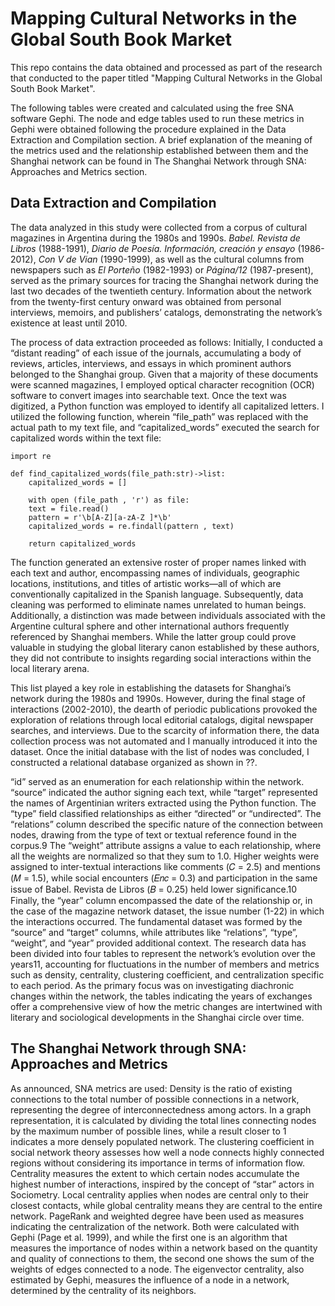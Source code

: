 # Mapping Cultural Networks in the Global South Book Market

This repo contains the data obtained and processed as part of the research that conducted to the paper titled "Mapping Cultural Networks in the Global South Book Market".

The following tables were created and calculated using the free SNA software Gephi. The node and edge tables used to run these metrics in Gephi were obtained following the procedure explained in the Data Extraction and Compilation section. A brief explanation of the meaning of the metrics used and the relationship established between them and the Shanghai network can be found in The Shanghai Network through SNA: Approaches and Metrics section.

## Data Extraction and Compilation

The data analyzed in this study were collected from a corpus of cultural magazines in Argentina during the 1980s and 1990s. _Babel. Revista de Libros_ (1988-1991), _Diario de Poesía. Información, creación y ensayo_ (1986-2012), _Con V de Vian_ (1990-1999), as well as the cultural columns from newspapers such as _El Porteño_ (1982-1993) or _Página/12_ (1987-present), served as the primary sources for tracing the Shanghai network during
the last two decades of the twentieth century. Information about the network from the twenty-first century onward was obtained from personal interviews, memoirs, and publishers’ catalogs, demonstrating the network’s existence at least until 2010.

The process of data extraction proceeded as follows: Initially, I conducted a “distant reading” of each issue of the journals, accumulating a body of reviews, articles, interviews, and essays in which prominent authors belonged to the Shanghai group. Given that a majority of these documents were scanned magazines, I employed optical character recognition (OCR) software to convert images into searchable text. Once the text was digitized, a Python function was employed to identify all capitalized letters. I utilized the following function, wherein “file_path” was replaced with the actual path to my text file, and “capitalized_words” executed the search for capitalized words within the text file:

```
import re

def find_capitalized_words(file_path:str)->list:
    capitalized_words = []

    with open (file_path , 'r') as file:
    text = file.read()
    pattern = r'\b[A-Z][a-zA-Z ]*\b'
    capitalized_words = re.findall(pattern , text)

    return capitalized_words
```

The function generated an extensive roster of proper names linked with each text and author, encompassing names of individuals, geographic locations, institutions, and titles of artistic works—all of which are conventionally capitalized in the Spanish language. Subsequently, data cleaning was performed to eliminate names unrelated to human beings. Additionally, a distinction was made between individuals associated with the
Argentine cultural sphere and other international authors frequently referenced by Shanghai members. While the latter group could prove valuable in studying the global literary canon established by these authors, they did not contribute to insights regarding social interactions within the local literary arena.

This list played a key role in establishing the datasets for Shanghai’s network during the 1980s and 1990s. However, during the final stage of interactions (2002-2010), the dearth of periodic publications provoked the exploration of relations through local editorial catalogs, digital newspaper searches, and interviews. Due to the scarcity of information there, the data collection process was not automated and I manually introduced it into
the dataset. Once the initial database with the list of nodes was concluded, I constructed a relational database organized as shown in ??.

“id” served as an enumeration for each relationship within the network. “source” indicated the author signing each text, while “target” represented the names of Argentinian writers extracted using the Python function. The “type” field classified relationships as either “directed” or “undirected”. The “relations” column described the specific nature of the connection between nodes, drawing from the type of text or textual reference
found in the corpus.9 The “weight” attribute assigns a value to each relationship, where all the weights are normalized so that they sum to 1.0. Higher weights were assigned to inter-textual interactions like comments (𝐶 = 2.5) and mentions (𝑀 = 1.5), while social encounters (𝐸𝑛𝑐 = 0.3) and participation in the same issue of Babel. Revista de Libros (𝐵 = 0.25) held lower significance.10 Finally, the “year” column encompassed the date
of the relationship or, in the case of the magazine network dataset, the issue number (1-22) in which the interactions occurred. The fundamental dataset was formed by the “source” and “target” columns, while
attributes like “relations”, “type”, “weight”, and “year” provided additional context. The research data has been divided into four tables to represent the network’s evolution over the years11, accounting for fluctuations in the number of members and metrics such as density, centrality, clustering coefficient, and centralization specific to each period. As the primary focus was on investigating diachronic changes within the network, the
tables indicating the years of exchanges offer a comprehensive view of how the metric changes are intertwined with literary and sociological developments in the Shanghai circle over time.

## The Shanghai Network through SNA: Approaches and Metrics

As announced, SNA metrics are used: Density is the ratio of existing connections to the total number of possible connections in a network, representing the degree of interconnectedness among actors. In a graph representation, it is calculated by dividing the total lines connecting nodes by the maximum number of possible lines, while a result closer to 1 indicates a more densely populated network. The clustering
coefficient in social network theory assesses how well a node connects highly connected regions without considering its importance in terms of information flow. Centrality measures the extent to which certain nodes accumulate the highest number of interactions, inspired by the concept of “star” actors in Sociometry. Local centrality applies when nodes are central only to their closest contacts, while global centrality means they are central to the entire network. PageRank and weighted degree have been used as measures indicating the centralization of the network. Both were calculated with Gephi (Page et al. 1999), and while the first
one is an algorithm that measures the importance of nodes within a network based on the quantity and quality of connections to them, the second one shows the sum of the weights of edges connected to a node. The eigenvector centrality, also estimated by Gephi, measures the influence of a node in a network, determined by the centrality of its neighbors.
